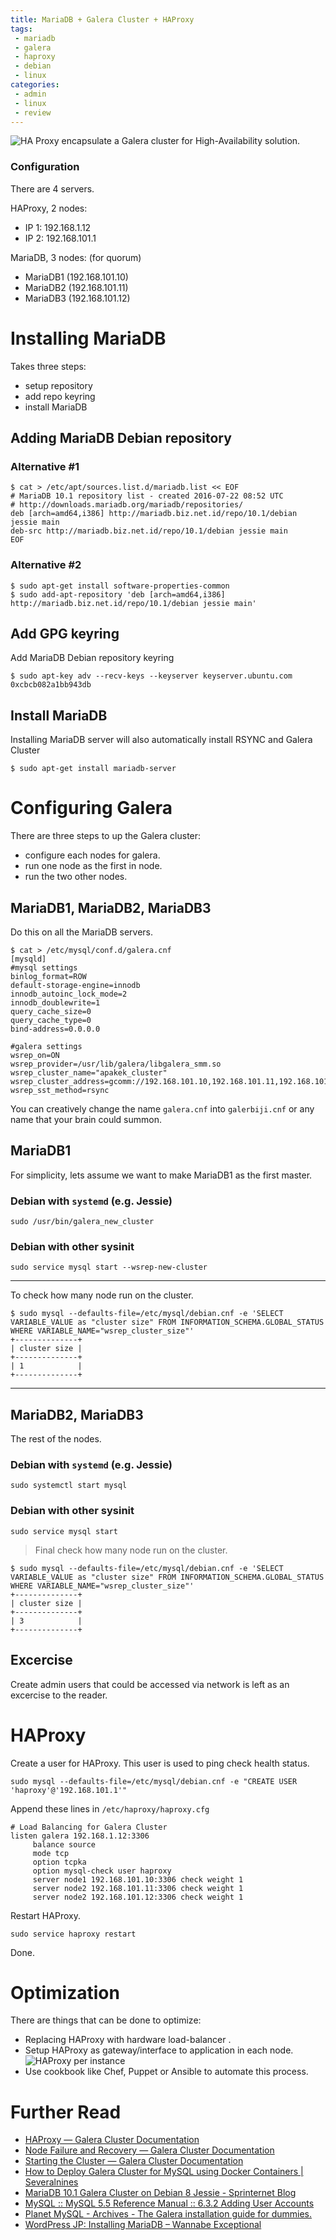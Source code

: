 ```yaml
---
title: MariaDB + Galera Cluster + HAProxy
tags:
 - mariadb
 - galera
 - haproxy
 - debian
 - linux
categories:
 - admin
 - linux
 - review
---
```


![HA Proxy encapsulate a Galera cluster for High-Availability solution.](/assets/haproxy-galera-1.png)

### Configuration

There are 4 servers.

HAProxy, 2 nodes:
* IP 1: 192.168.1.12
* IP 2: 192.168.101.1

MariaDB, 3 nodes: (for quorum)
* MariaDB1 (192.168.101.10)
* MariaDB2 (192.168.101.11)
* MariaDB3 (192.168.101.12)

# Installing MariaDB

Takes three steps:
* setup repository
* add repo keyring
* install MariaDB


## Adding MariaDB Debian repository

### Alternative #1
~~~console
$ cat > /etc/apt/sources.list.d/mariadb.list << EOF
# MariaDB 10.1 repository list - created 2016-07-22 08:52 UTC
# http://downloads.mariadb.org/mariadb/repositories/
deb [arch=amd64,i386] http://mariadb.biz.net.id/repo/10.1/debian jessie main
deb-src http://mariadb.biz.net.id/repo/10.1/debian jessie main
EOF
~~~

### Alternative #2
~~~console
$ sudo apt-get install software-properties-common
$ sudo add-apt-repository 'deb [arch=amd64,i386] http://mariadb.biz.net.id/repo/10.1/debian jessie main'
~~~

## Add GPG keyring
Add MariaDB Debian repository keyring
~~~console
$ sudo apt-key adv --recv-keys --keyserver keyserver.ubuntu.com 0xcbcb082a1bb943db
~~~

## Install MariaDB
Installing MariaDB server will also automatically install RSYNC and Galera Cluster
~~~console
$ sudo apt-get install mariadb-server
~~~

# Configuring Galera

There are three steps to up the Galera cluster:
* configure each nodes for galera.
* run one node as the first in node.
* run the two other nodes.

## MariaDB1, MariaDB2, MariaDB3

Do this on all the MariaDB servers.
~~~console
$ cat > /etc/mysql/conf.d/galera.cnf
[mysqld]
#mysql settings
binlog_format=ROW
default-storage-engine=innodb
innodb_autoinc_lock_mode=2
innodb_doublewrite=1
query_cache_size=0
query_cache_type=0
bind-address=0.0.0.0

#galera settings
wsrep_on=ON
wsrep_provider=/usr/lib/galera/libgalera_smm.so
wsrep_cluster_name="apakek_cluster"
wsrep_cluster_address=gcomm://192.168.101.10,192.168.101.11,192.168.101.12
wsrep_sst_method=rsync
~~~
You can creatively change the name `galera.cnf` into `galerbiji.cnf` or any name that
your brain could summon.

## MariaDB1
For simplicity, lets assume we want to make MariaDB1 as the first master.

### Debian with `systemd` (e.g. Jessie)
~~~console
sudo /usr/bin/galera_new_cluster
~~~

### Debian with other sysinit
~~~console
sudo service mysql start --wsrep-new-cluster
~~~

***
To check how many node run on the cluster.
~~~console
$ sudo mysql --defaults-file=/etc/mysql/debian.cnf -e 'SELECT VARIABLE_VALUE as "cluster size" FROM INFORMATION_SCHEMA.GLOBAL_STATUS WHERE VARIABLE_NAME="wsrep_cluster_size"'
+--------------+
| cluster size |
+--------------+
| 1            |
+--------------+
~~~
***
## MariaDB2, MariaDB3
The rest of the nodes.

### Debian with `systemd` (e.g. Jessie)
~~~console
sudo systemctl start mysql
~~~

### Debian with other sysinit
~~~console
sudo service mysql start
~~~

> Final check how many node run on the cluster.
~~~console
$ sudo mysql --defaults-file=/etc/mysql/debian.cnf -e 'SELECT VARIABLE_VALUE as "cluster size" FROM INFORMATION_SCHEMA.GLOBAL_STATUS WHERE VARIABLE_NAME="wsrep_cluster_size"'
+--------------+
| cluster size |
+--------------+
| 3            |
+--------------+
~~~

## Excercise

Create admin users that could be accessed via network is left as an excercise
to the reader.

# HAProxy

Create a user for HAProxy. This user is used to ping check health status.
~~~console
sudo mysql --defaults-file=/etc/mysql/debian.cnf -e "CREATE USER 'haproxy'@'192.168.101.1'"
~~~

Append these lines in `/etc/haproxy/haproxy.cfg`
~~~config
# Load Balancing for Galera Cluster
listen galera 192.168.1.12:3306
     balance source
     mode tcp
     option tcpka
     option mysql-check user haproxy
     server node1 192.168.101.10:3306 check weight 1
     server node2 192.168.101.11:3306 check weight 1
     server node2 192.168.101.12:3306 check weight 1
~~~

Restart HAProxy.
~~~console
sudo service haproxy restart
~~~

Done.

# Optimization

There are things that can be done to optimize:
* Replacing HAProxy with hardware load-balancer .
* Setup HAProxy as gateway/interface to application in each node.
![HAProxy per instance](/assets/haproxy-galera-per-apps.png)
* Use cookbook like Chef, Puppet or Ansible to automate this process.

# Further Read
* [HAProxy — Galera Cluster Documentation](http://galeracluster.com/documentation-webpages/haproxy.html)
* [Node Failure and Recovery — Galera Cluster Documentation](http://galeracluster.com/documentation-webpages/recovery.html)
* [Starting the Cluster — Galera Cluster Documentation](http://galeracluster.com/documentation-webpages/startingcluster.html)
* [How to Deploy Galera Cluster for MySQL using Docker Containers | Severalnines](http://severalnines.com/blog/how-deploy-galera-cluster-mysql-using-docker-containers)
* [MariaDB 10.1 Galera Cluster on Debian 8 Jessie - Sprinternet Blog](https://blog.sprinternet.at/2016/03/mariadb-10-1-galera-cluster-on-debian-8-jessie/)
* [MySQL :: MySQL 5.5 Reference Manual :: 6.3.2 Adding User Accounts](https://dev.mysql.com/doc/refman/5.5/en/adding-users.html)
* [Planet MySQL - Archives - The Galera installation guide for dummies.](https://planet.mysql.com/entry/?id=282416)
* [WordPress JP: Installing MariaDB – Wannabe Exceptional](https://staff.blog.ui.ac.id/jp/2016/05/10/wordpress-jp-installing-mariadb/)
